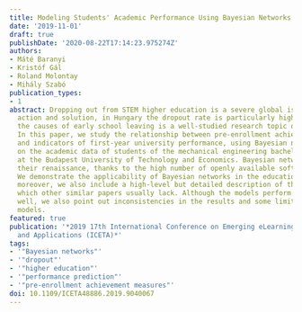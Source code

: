 ```yaml
---
title: Modeling Students' Academic Performance Using Bayesian Networks
date: '2019-11-01'
draft: true
publishDate: '2020-08-22T17:14:23.975274Z'
authors:
- Máté Baranyi
- Kristóf Gál
- Roland Molontay
- Mihály Szabó
publication_types:
- 1
abstract: Dropping out from STEM higher education is a severe global issue that needs
  action and solution, in Hungary the dropout rate is particularly high. Exploring
  the causes of early school leaving is a well-studied research topic of great interest.
  In this paper, we study the relationship between pre-enrollment achievement measures
  and indicators of first-year university performance, using Bayesian networks, based
  on the academic data of students of the mechanical engineering bachelors program
  at the Budapest University of Technology and Economics. Bayesian networks are having
  their renaissance, thanks to the high number of openly available software tools.
  We demonstrate the applicability of Bayesian networks in the educational domain,
  moreover, we also include a high-level but detailed description of the algorithms,
  which other similar papers usually lack. Although the models perform generally quite
  well, we also point out inconsistencies in the results and some limitations of the
  models.
featured: true
publication: '*2019 17th International Conference on Emerging eLearning Technologies
  and Applications (ICETA)*'
tags:
- '"Bayesian networks"'
- '"dropout"'
- '"higher education"'
- '"performance prediction"'
- '"pre-enrollment achievement measures"'
doi: 10.1109/ICETA48886.2019.9040067
---
```


